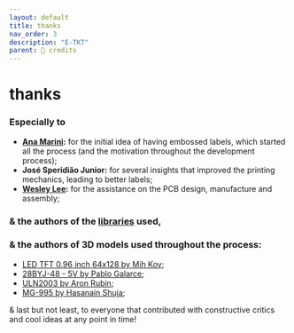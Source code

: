 ```yaml
---
layout: default
title: thanks
nav_order: 3
description: "E-TKT"
parent: 🏅 credits
---
```


# **thanks**

### Especially to
- **[Ana Marini](https://anamarini.com/):** for the initial idea of having embossed labels, which started all the process (and the motivation throughout the development process);
- **José Speridião Junior:** for several insights that improved the printing mechanics, leading to better labels;
- **[Wesley Lee](https://wes.am):** for the assistance on the PCB design, manufacture and assembly;

### & the authors of the [libraries](https://andreisperid.github.io/E-TKT/credits/libraries.html) used,

### & the authors of 3D models used throughout the process:
- [LED TFT 0.96 inch 64x128 by Mih Kov](https://grabcad.com/library/oled-tft-0-96-inch-64x128-monochrome-i2c-1);
- [28BYJ-48 - 5V by Pablo Galarce](https://grabcad.com/library/stepper-motor-28byj-48-5v-dc-1);
- [ULN2003 by Aron Rubin](https://grabcad.com/library/uln2003-unipolar-stepper-driver-board-1);
- [MG-995 by Hasanain Shuja](https://grabcad.com/library/hobby-servo-motors-for-rc-cars-planes-etc-1);

& last but not least, to everyone that contributed with constructive critics and cool ideas at any point in time!
